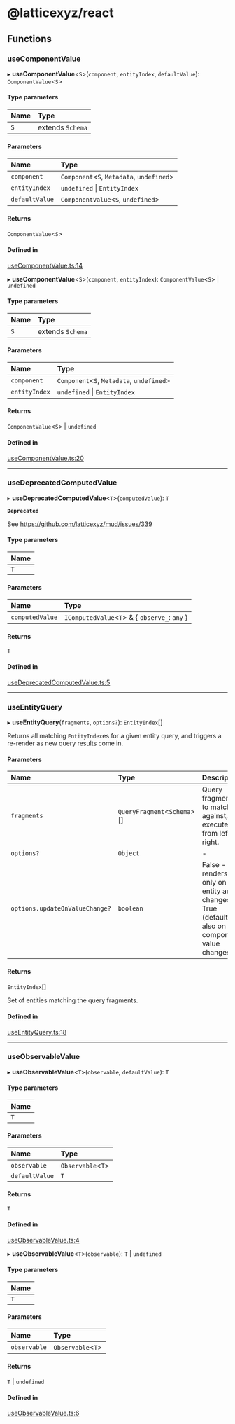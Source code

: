 # @latticexyz/react

## Functions

### useComponentValue

▸ **useComponentValue**<`S`\>(`component`, `entityIndex`, `defaultValue`): `ComponentValue`<`S`\>

#### Type parameters

| Name | Type             |
| :--- | :--------------- |
| `S`  | extends `Schema` |

#### Parameters

| Name           | Type                                       |
| :------------- | :----------------------------------------- |
| `component`    | `Component`<`S`, `Metadata`, `undefined`\> |
| `entityIndex`  | `undefined` \| `EntityIndex`               |
| `defaultValue` | `ComponentValue`<`S`, `undefined`\>        |

#### Returns

`ComponentValue`<`S`\>

#### Defined in

[useComponentValue.ts:14](https://github.com/latticexyz/mud/blob/28a579f35/packages/react/src/useComponentValue.ts#L14)

▸ **useComponentValue**<`S`\>(`component`, `entityIndex`): `ComponentValue`<`S`\> \| `undefined`

#### Type parameters

| Name | Type             |
| :--- | :--------------- |
| `S`  | extends `Schema` |

#### Parameters

| Name          | Type                                       |
| :------------ | :----------------------------------------- |
| `component`   | `Component`<`S`, `Metadata`, `undefined`\> |
| `entityIndex` | `undefined` \| `EntityIndex`               |

#### Returns

`ComponentValue`<`S`\> \| `undefined`

#### Defined in

[useComponentValue.ts:20](https://github.com/latticexyz/mud/blob/28a579f35/packages/react/src/useComponentValue.ts#L20)

---

### useDeprecatedComputedValue

▸ **useDeprecatedComputedValue**<`T`\>(`computedValue`): `T`

**`Deprecated`**

See https://github.com/latticexyz/mud/issues/339

#### Type parameters

| Name |
| :--- |
| `T`  |

#### Parameters

| Name            | Type                                           |
| :-------------- | :--------------------------------------------- |
| `computedValue` | `IComputedValue`<`T`\> & { `observe_`: `any` } |

#### Returns

`T`

#### Defined in

[useDeprecatedComputedValue.ts:5](https://github.com/latticexyz/mud/blob/28a579f35/packages/react/src/useDeprecatedComputedValue.ts#L5)

---

### useEntityQuery

▸ **useEntityQuery**(`fragments`, `options?`): `EntityIndex`[]

Returns all matching `EntityIndex`es for a given entity query,
and triggers a re-render as new query results come in.

#### Parameters

| Name                           | Type                         | Description                                                                                        |
| :----------------------------- | :--------------------------- | :------------------------------------------------------------------------------------------------- |
| `fragments`                    | `QueryFragment`<`Schema`\>[] | Query fragments to match against, executed from left to right.                                     |
| `options?`                     | `Object`                     | -                                                                                                  |
| `options.updateOnValueChange?` | `boolean`                    | False - re-renders only on entity array changes. True (default) - also on component value changes. |

#### Returns

`EntityIndex`[]

Set of entities matching the query fragments.

#### Defined in

[useEntityQuery.ts:18](https://github.com/latticexyz/mud/blob/28a579f35/packages/react/src/useEntityQuery.ts#L18)

---

### useObservableValue

▸ **useObservableValue**<`T`\>(`observable`, `defaultValue`): `T`

#### Type parameters

| Name |
| :--- |
| `T`  |

#### Parameters

| Name           | Type               |
| :------------- | :----------------- |
| `observable`   | `Observable`<`T`\> |
| `defaultValue` | `T`                |

#### Returns

`T`

#### Defined in

[useObservableValue.ts:4](https://github.com/latticexyz/mud/blob/28a579f35/packages/react/src/useObservableValue.ts#L4)

▸ **useObservableValue**<`T`\>(`observable`): `T` \| `undefined`

#### Type parameters

| Name |
| :--- |
| `T`  |

#### Parameters

| Name         | Type               |
| :----------- | :----------------- |
| `observable` | `Observable`<`T`\> |

#### Returns

`T` \| `undefined`

#### Defined in

[useObservableValue.ts:6](https://github.com/latticexyz/mud/blob/28a579f35/packages/react/src/useObservableValue.ts#L6)
